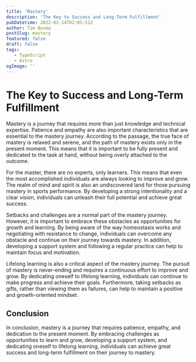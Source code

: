 ```yaml
---
title: 'Mastery'
description: 'The Key to Success and Long-Term Fulfillment'
pubDatetime: 2022-02-14T02:05:51Z
author: Tim Bouma
postSlug: mastery
featured: false
draft: false
tags:
   - TypeScript
   - Astro
ogImage: ''
---
```


# The Key to Success and Long-Term Fulfillment

Mastery is a journey that requires more than just knowledge and technical expertise. Patience and empathy are also important characteristics that are essential to the mastery journey. According to the passage, the true face of mastery is relaxed and serene, and the path of mastery exists only in the present moment. This means that it is important to be fully present and dedicated to the task at hand, without being overly attached to the outcome.

For the master, there are no experts, only learners. This means that even the most accomplished individuals are always looking to improve and grow. The realm of mind and spirit is also an undiscovered land for those pursuing mastery in sports performance. By developing a strong intentionality and a clear vision, individuals can unleash their full potential and achieve great success.

Setbacks and challenges are a normal part of the mastery journey. However, it is important to embrace these obstacles as opportunities for growth and learning. By being aware of the way homeostasis works and negotiating with resistance to change, individuals can overcome any obstacle and continue on their journey towards mastery. In addition, developing a support system and following a regular practice can help to maintain focus and motivation.

Lifelong learning is also a critical aspect of the mastery journey. The pursuit of mastery is never-ending and requires a continuous effort to improve and grow. By dedicating oneself to lifelong learning, individuals can continue to make progress and achieve their goals. Furthermore, taking setbacks as gifts, rather than viewing them as failures, can help to maintain a positive and growth-oriented mindset.

## Conclusion

In conclusion, mastery is a journey that requires patience, empathy, and dedication to the present moment. By embracing challenges as opportunities to learn and grow, developing a support system, and dedicating oneself to lifelong learning, individuals can achieve great success and long-term fulfillment on their journey to mastery.

